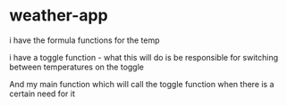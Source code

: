 # weather-app


i have the formula functions for the temp

i have a toggle function - what this will do is be responsible for switching between temperatures on the toggle

And my main function which will call the toggle function when there is a certain need for it
